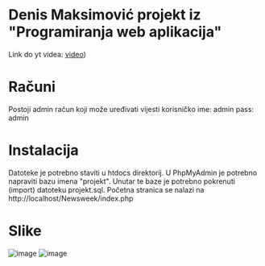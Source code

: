# Denis Maksimović projekt iz "Programiranja web aplikacija"
Link do yt videa: [video](https://youtu.be/Hp-1X_WGhys))

# Računi
Postoji admin račun koji može uređivati vijesti 
korisničko ime: admin 
pass: admin 

# Instalacija
Datoteke je potrebno staviti u htdocs direktorij. U PhpMyAdmin je potrebno napraviti bazu imena "projekt".
Unutar te baze je potrebno pokrenuti (import) datoteku projekt.sql. 
Početna stranica se nalazi na http://localhost/Newsweek/index.php
# Slike
![image](https://github.com/d3enis/pwa-projekt/assets/79760898/8bf855ca-d379-4dc2-a1e4-f4bd34655801)
![image](https://github.com/d3enis/pwa-projekt/assets/79760898/51b3a6ad-125a-49b3-940c-e6734b3644ec)

